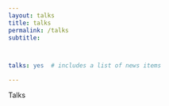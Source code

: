 ```yaml
---
layout: talks
title: talks
permalink: /talks
subtitle: 



talks: yes  # includes a list of news items

---
```


Talks
